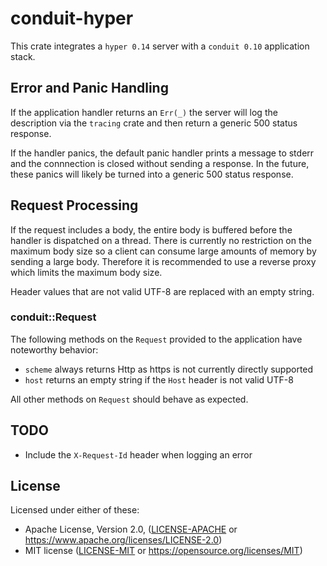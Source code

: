 # conduit-hyper

This crate integrates a `hyper 0.14` server with a `conduit 0.10` application
stack.

## Error and Panic Handling

If the application handler returns an `Err(_)` the server will log the
description via the `tracing` crate and then return a generic 500 status response.

If the handler panics, the default panic handler prints a message to stderr and the
connnection is closed without sending a response.  In the future, these panics
will likely be turned into a generic 500 status response.

## Request Processing

If the request includes a body, the entire body is buffered before the handler
is dispatched on a thread.  There is currently no restriction on the maximum
body size so a client can consume large amounts of memory by sending a large
body.  Therefore it is recommended to use a reverse proxy which limits the
maximum body size.

Header values that are not valid UTF-8 are replaced with an empty string.

### conduit::Request

The following methods on the `Request` provided to the application have
noteworthy behavior:

* `scheme` always returns Http as https is not currently directly supported
* `host` returns an empty string if the `Host` header is not valid UTF-8

All other methods on `Request` should behave as expected.

## TODO

* Include the `X-Request-Id` header when logging an error

## License

Licensed under either of these:

 * Apache License, Version 2.0, ([LICENSE-APACHE](LICENSE-APACHE) or
   https://www.apache.org/licenses/LICENSE-2.0)
 * MIT license ([LICENSE-MIT](LICENSE-MIT) or
   https://opensource.org/licenses/MIT)
